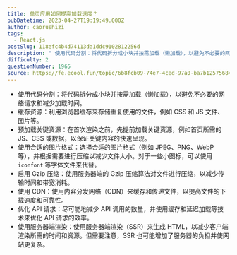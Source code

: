 ```yaml
---
title: 单页应用如何提高加载速度？
pubDatetime: 2023-04-27T19:19:49.000Z
author: caorushizi
tags:
  - React.js
postSlug: 118efc4b4d74113da1ddc9102812256d
description: " 使用代码分割：将代码拆分成小块并按需加载（懒加载），以避免不必要的网络请求和减少加载时间。 缓存资源：利用浏览器缓存来存储重复使用的文件，例如 CSS 和 JS 文件、图片等。 预加载关键资源：在首次渲染之前，先提前加载关键资源，例如首页所需的 JS、CSS 或数据，以保证关键内容的快速呈现。 使用合适的图片格式：选择合适的图片格式（例如 JPEG、PNG、WebP 等），并根据需要进行压缩以减"
difficulty: 2
questionNumber: 1965
source: https://fe.ecool.fun/topic/6b8fcb09-74e7-4ced-97a0-ba7b12575684
---
```


- 使用代码分割：将代码拆分成小块并按需加载（懒加载），以避免不必要的网络请求和减少加载时间。
- 缓存资源：利用浏览器缓存来存储重复使用的文件，例如 CSS 和 JS 文件、图片等。
- 预加载关键资源：在首次渲染之前，先提前加载关键资源，例如首页所需的 JS、CSS 或数据，以保证关键内容的快速呈现。
- 使用合适的图片格式：选择合适的图片格式（例如 JPEG、PNG、WebP 等），并根据需要进行压缩以减少文件大小。对于一些小图标，可以使用 `iconfont` 等字体文件来代替。
- 启用 Gzip 压缩：使用服务器端的 Gzip 压缩算法对文件进行压缩，以减少传输时间和带宽消耗。
- 使用 CDN：使用内容分发网络（CDN）来缓存和传递文件，以提高文件的下载速度和可靠性。
- 优化 API 请求：尽可能地减少 API 调用的数量，并使用缓存和延迟加载等技术来优化 API 请求的效率。
- 使用服务器端渲染：使用服务器端渲染（SSR）来生成 HTML，以减少客户端渲染所需的时间和资源。但需要注意，SSR 也可能增加了服务器的负担并使网站更复杂。
